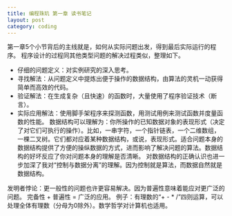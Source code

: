 ```yaml
---
title: 编程珠玑 第一章 读书笔记
layout: post
category: coding
---
```


第一章5个小节背后的主线就是，如何从实际问题出发，得到最后实际运行的程序。 
程序设计的过程同其他类型问题的解决过程类似，整理如下。 
* 仔细的问题定义：对实例研究的深入思考。
* 寻找解法：从问题定义中提炼出便于操作的数据结构，由算法的灵机一动获得简单而高效的代码。
* 验证解法：在生成复杂（且快速）的函数时，大量使用了程序验证技术（断言）。
* 实际应用解法：使用脚手架程序来探测函数，用测试用例来测试函数并度量函数的性能。
数据结构可以理解为：你所操作的已知数据对象的表现形式（决定了对它们可执行的操作）。比如，一串字符，一个指针链表，一个二维数组，一棵二叉树。它们都对应着某种数据结构，或说，表现形式。适合问题本身的数据结构提供了方便的操纵数据的方式，进而影响了解决问题的算法。数据结构的好坏反应了你对问题本身的理解是否清晰。 
对数据结构的正确认识也进一步加深了我对“控制与数据分离”的理解。因为控制就是算法，而数据自然就是数据结构。 

发明者悖论：更一般性的问题也许更容易解决。因为普遍性意味着能应对更广泛的问题。 
完备性 + 普遍性 = 广泛的应用。 
例子：有理数的“+ - * /”四则运算，可以处理全体有理数（分母为0除外）。数学哲学对计算机也适用。 


